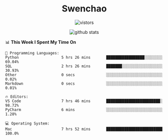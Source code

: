 <h1 align="center">Swenchao</h3>

<p align="center">
  <img src="https://visitor-badge.glitch.me/badge?page_id=Swenchao" alt="vistors" />
</p>

<p align="center">
  <img src="https://github-readme-stats.vercel.app/api?username=Swenchao&count_private=true&show_icons=true&theme=vue-dark&hide_title=true" alt="github stats" />
</p>

<!--START_SECTION:waka-->
📊 **This Week I Spent My Time On** 

```text
💬 Programming Languages: 
Python                   5 hrs 26 mins       █████████████████░░░░░░░░   69.04% 
SQL                      2 hrs 26 mins       ███████░░░░░░░░░░░░░░░░░░   30.93% 
Other                    0 secs              ░░░░░░░░░░░░░░░░░░░░░░░░░   0.02% 
Markdown                 0 secs              ░░░░░░░░░░░░░░░░░░░░░░░░░   0.01%

🔥 Editors: 
VS Code                  7 hrs 46 mins       ████████████████████████░   98.72% 
PyCharm                  6 mins              ░░░░░░░░░░░░░░░░░░░░░░░░░   1.28%

💻 Operating System: 
Mac                      7 hrs 52 mins       █████████████████████████   100.0%

```


<!--END_SECTION:waka-->
